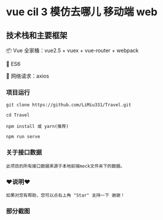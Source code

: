 # vue cil 3 模仿去哪儿 移动端 web

## 技术栈和主要框架
📦 Vue 全家桶：vue2.5 + vuex + vue-router + webpack

📌 ES6

📡 网络请求：axios


### 项目运行
```
git clone https://github.com/LiMiu331/Travel.git

cd Travel

npm install 或 yarn(推荐)

npm run serve
```

### 关于接口数据
```
此项目的所有接口数据来源于本地前端mock文件夹下的数据。
```

### ♥️说明♥️
```
如果对您有帮助，您可以点右上角 "Star" 支持一下 谢谢！

```
### 部分截图

